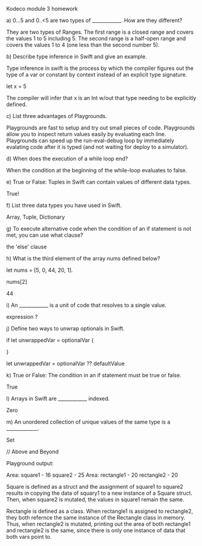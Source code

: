 Kodeco module 3 homework

a) 0…5 and 0..<5 are two types of ____________. How are they different?

They are two types of Ranges. The first range is a closed range and covers the values 1 to 5 including 5. The second range is a half-open range and covers the values 1 to 4 (one less than the second number 5).

b) Describe type inference in Swift and give an example.

Type inference in swift is the process by which the compiler figures out the type of a var or constant by context instead of an explicit type signature.

let x = 5 

The compiler will infer that x is an Int w/out that type needing to be explicitly defined.

c) List three advantages of Playgrounds.

Playgrounds are fast to setup and try out small pieces of code.
Playgrounds allow you to inspect return values easily by evaluating each line.
Playgrounds can speed up the run-eval-debug loop by immediately evalating code after it is typed (and not waiting for deploy to a simulator).

d) When does the execution of a while loop end?

When the condition at the beginning of the while-loop evaluates to false.

e) True or False: Tuples in Swift can contain values of different data types.

True!

f) List three data types you have used in Swift.

Array, Tuple, Dictionary

g) To execute alternative code when the condition of an if statement is not met, you can use what clause?

the 'else' clause

h) What is the third element of the array nums defined below?  

let nums = [5, 0, 44, 20, 1].

nums[2]

44

i) An ____________ is a unit of code that resolves to a single value.

expression ?


j) Define two ways to unwrap optionals in Swift.

if let unwrappedVar = optionalVar {

}

let unwrappedVar = optionalVar ?? defaultValue

k) True or False: The condition in an if statement must be true or false.

True

l) Arrays in Swift are ____________ indexed.

Zero

m) An unordered collection of unique values of the same type is a _____________.

Set


// Above and Beyond

Playground output:

Area: square1 - 16 square2 - 25
Area: rectangle1 - 20 rectangle2 - 20

Square is defined as a struct and the assignment of square1 to square2 results in copying the data of squary1 to a new instance of a Square struct. Then, when square2 is mutated, the values in square1 remain the same.

Rectangle is defined as a class. When rectangle1 is assigned to rectangle2, they both refernce the same instance of the Rectangle class in memory. Thus, when rectangle2 is mutated, printing out the area of both rectangle1 and rectangle2 is the same, since there is only one instance of data that both vars point to.
